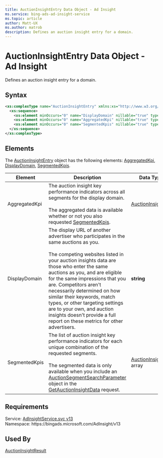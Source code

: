 ```yaml
---
title: AuctionInsightEntry Data Object - Ad Insight
ms.service: bing-ads-ad-insight-service
ms.topic: article
author: Matt-UX
ms.author: matrob
description: Defines an auction insight entry for a domain.
---
```

# AuctionInsightEntry Data Object - Ad Insight
Defines an auction insight entry for a domain.

## Syntax
```xml
<xs:complexType name="AuctionInsightEntry" xmlns:xs="http://www.w3.org/2001/XMLSchema">
  <xs:sequence>
    <xs:element minOccurs="0" name="DisplayDomain" nillable="true" type="xs:string" />
    <xs:element minOccurs="0" name="AggregatedKpi" nillable="true" type="tns:AuctionInsightKpi" />
    <xs:element minOccurs="0" name="SegmentedKpis" nillable="true" type="tns:ArrayOfAuctionInsightKpi" />
  </xs:sequence>
</xs:complexType>
```

## <a name="elements"></a>Elements

The [AuctionInsightEntry](auctioninsightentry.md) object has the following elements: [AggregatedKpi](#aggregatedkpi), [DisplayDomain](#displaydomain), [SegmentedKpis](#segmentedkpis).

|Element|Description|Data Type|
|-----------|---------------|-------------|
|<a name="aggregatedkpi"></a>AggregatedKpi|The auction insight key performance indicators across all segments for the display domain.<br/><br/>The aggregated data is available whether or not you also requested [SegmentedKpis](#segmentedkpis).|[AuctionInsightKpi](auctioninsightkpi.md)|
|<a name="displaydomain"></a>DisplayDomain|The display URL of another advertiser who participates in the same auctions as you.<br/><br/>The competing websites listed in your auction insights data are those who enter the same auctions as you, and are eligible for the same impressions that you are. Competitors aren't necessarily determined on how similar their keywords, match types, or other targeting settings are to your own, and auction insights doesn't provide a full report on these metrics for other advertisers.|**string**|
|<a name="segmentedkpis"></a>SegmentedKpis|The list of auction insight key performance indicators for each unique combination of the requested segments.<br/><br/>The segmented data is only available when you include an [AuctionSegmentSearchParameter](auctionsegmentsearchparameter.md) object in the [GetAuctionInsightData](getauctioninsightdata.md) request.|[AuctionInsightKpi](auctioninsightkpi.md) array|

## Requirements
Service: [AdInsightService.svc v13](https://adinsight.api.bingads.microsoft.com/Api/Advertiser/AdInsight/v13/AdInsightService.svc)  
Namespace: https\://bingads.microsoft.com/AdInsight/v13  

## Used By
[AuctionInsightResult](auctioninsightresult.md)  

